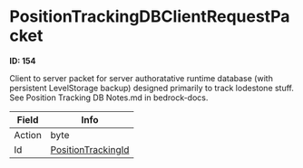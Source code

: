 # PositionTrackingDBClientRequestPacket

**ID: 154**  

Client to server packet for server authoratative runtime database (with persistent LevelStorage backup) designed primarily to track lodestone stuff. See Position Tracking DB Notes.md in bedrock-docs.

<table><thead><tr><th>Field</th><th>Info</th></tr></thead><tbody>
<tr><td>Action</td><td>byte</td></tr>
<tr><td>Id</td><td><a href="../types/PositionTrackingId.md">PositionTrackingId</a></td></tr>
</tbody></table>